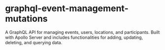 # graphql-event-management-mutations
A GraphQL API for managing events, users, locations, and participants. Built with Apollo Server and includes functionalities for adding, updating, deleting, and querying data. 
